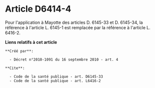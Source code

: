 # Article D6414-4

Pour l'application à Mayotte des articles D. 6145-33 et D. 6145-34, la référence à l'article L. 6145-1 est remplacée par la
référence à l'article L. 6416-2.

**Liens relatifs à cet article**

	**Créé par**:

	  - Décret n°2010-1091 du 16 septembre 2010 - art. 4

	**Cite**:

	  - Code de la santé publique - art. D6145-33
	  - Code de la santé publique - art. L6416-2
